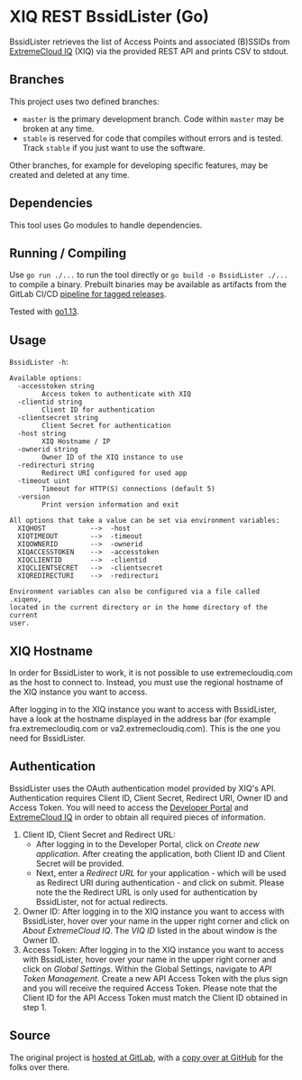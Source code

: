 # XIQ REST BssidLister (Go)

BssidLister retrieves the list of Access Points and associated (B)SSIDs from [ExtremeCloud IQ](https://extremecloudiq.com/) (XIQ) via the provided REST API and prints CSV to stdout.

## Branches

This project uses two defined branches:

* `master` is the primary development branch. Code within `master` may be broken at any time.
* `stable` is reserved for code that compiles without errors and is tested. Track `stable` if you just want to use the software.

Other branches, for example for developing specific features, may be created and deleted at any time.

## Dependencies

This tool uses Go modules to handle dependencies.

## Running / Compiling

Use `go run ./...` to run the tool directly or `go build -o BssidLister ./...` to compile a binary. Prebuilt binaries may be available as artifacts from the GitLab CI/CD [pipeline for tagged releases](https://gitlab.com/rbrt-weiler/xiq-rest-bssidlister-go/pipelines?scope=tags).

Tested with [go1.13](https://golang.org/doc/go1.13).

## Usage

`BssidLister -h`:

```text
Available options:
  -accesstoken string
    	Access token to authenticate with XIQ
  -clientid string
    	Client ID for authentication
  -clientsecret string
    	Client Secret for authentication
  -host string
    	XIQ Hostname / IP
  -ownerid string
    	Owner ID of the XIQ instance to use
  -redirecturi string
    	Redirect URI configured for used app
  -timeout uint
    	Timeout for HTTP(S) connections (default 5)
  -version
    	Print version information and exit

All options that take a value can be set via environment variables:
  XIQHOST           -->  -host
  XIQTIMEOUT        -->  -timeout
  XIQOWNERID        -->  -ownerid
  XIQACCESSTOKEN    -->  -accesstoken
  XIQCLIENTID       -->  -clientid
  XIQCLIENTSECRET   -->  -clientsecret
  XIQREDIRECTURI    -->  -redirecturi

Environment variables can also be configured via a file called .xiqenv,
located in the current directory or in the home directory of the current
user.
```

## XIQ Hostname

In order for BssidLister to work, it is not possible to use extremecloudiq.com as the host to connect to. Instead, you must use the regional hostname of the XIQ instance you want to access.

After logging in to the XIQ instance you want to access with BssidLister, have a look at the hostname displayed in the address bar (for example fra.extremecloudiq.com or va2.extremecloudiq.com). This is the one you need for BssidLister.

## Authentication

BssidLister uses the OAuth authentication model provided by XIQ's API. Authentication requires Client ID, Client Secret, Redirect URI, Owner ID and Access Token. You will need to access the [Developer Portal](https://developer.aerohive.com/) and [ExtremeCloud IQ](https://extremecloudiq.com/) in order to obtain all required pieces of information.

1. Client ID, Client Secret and Redirect URL:
   * After logging in to the Developer Portal, click on _Create new application_. After creating the application, both Client ID and Client Secret will be provided.
   * Next, enter a _Redirect URL_ for your application - which will be used as Redirect URI during authentication - and click on submit. Please note the the Redirect URL is only used for authentication by BssidLister, not for actual redirects.
1. Owner ID: After logging in to the XIQ instance you want to access with BssidLister, hover over your name in the upper right corner and click on _About ExtremeCloud IQ_. The _VIQ ID_ listed in the about window is the Owner ID.
1. Access Token: After logging in to the XIQ instance you want to access with BssidLister, hover over your name in the upper right corner and click on _Global Settings_. Within the Global Settings, navigate to _API Token Management_. Create a new API Access Token with the plus sign and you will receive the required Access Token. Please note that the Client ID for the API Access Token must match the Client ID obtained in step 1.

## Source

The original project is [hosted at GitLab](https://gitlab.com/rbrt-weiler/xiq-rest-bssidlister-go), with a [copy over at GitHub](https://github.com/rbrt-weiler/xiq-rest-bssidlister-go) for the folks over there.
